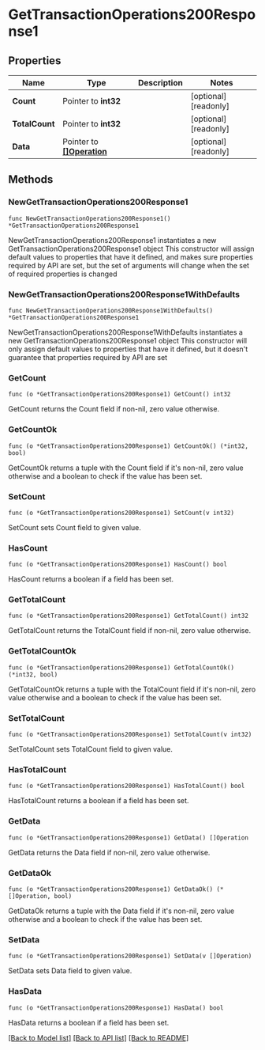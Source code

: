 # GetTransactionOperations200Response1

## Properties

Name | Type | Description | Notes
------------ | ------------- | ------------- | -------------
**Count** | Pointer to **int32** |  | [optional] [readonly] 
**TotalCount** | Pointer to **int32** |  | [optional] [readonly] 
**Data** | Pointer to [**[]Operation**](Operation.md) |  | [optional] [readonly] 

## Methods

### NewGetTransactionOperations200Response1

`func NewGetTransactionOperations200Response1() *GetTransactionOperations200Response1`

NewGetTransactionOperations200Response1 instantiates a new GetTransactionOperations200Response1 object
This constructor will assign default values to properties that have it defined,
and makes sure properties required by API are set, but the set of arguments
will change when the set of required properties is changed

### NewGetTransactionOperations200Response1WithDefaults

`func NewGetTransactionOperations200Response1WithDefaults() *GetTransactionOperations200Response1`

NewGetTransactionOperations200Response1WithDefaults instantiates a new GetTransactionOperations200Response1 object
This constructor will only assign default values to properties that have it defined,
but it doesn't guarantee that properties required by API are set

### GetCount

`func (o *GetTransactionOperations200Response1) GetCount() int32`

GetCount returns the Count field if non-nil, zero value otherwise.

### GetCountOk

`func (o *GetTransactionOperations200Response1) GetCountOk() (*int32, bool)`

GetCountOk returns a tuple with the Count field if it's non-nil, zero value otherwise
and a boolean to check if the value has been set.

### SetCount

`func (o *GetTransactionOperations200Response1) SetCount(v int32)`

SetCount sets Count field to given value.

### HasCount

`func (o *GetTransactionOperations200Response1) HasCount() bool`

HasCount returns a boolean if a field has been set.

### GetTotalCount

`func (o *GetTransactionOperations200Response1) GetTotalCount() int32`

GetTotalCount returns the TotalCount field if non-nil, zero value otherwise.

### GetTotalCountOk

`func (o *GetTransactionOperations200Response1) GetTotalCountOk() (*int32, bool)`

GetTotalCountOk returns a tuple with the TotalCount field if it's non-nil, zero value otherwise
and a boolean to check if the value has been set.

### SetTotalCount

`func (o *GetTransactionOperations200Response1) SetTotalCount(v int32)`

SetTotalCount sets TotalCount field to given value.

### HasTotalCount

`func (o *GetTransactionOperations200Response1) HasTotalCount() bool`

HasTotalCount returns a boolean if a field has been set.

### GetData

`func (o *GetTransactionOperations200Response1) GetData() []Operation`

GetData returns the Data field if non-nil, zero value otherwise.

### GetDataOk

`func (o *GetTransactionOperations200Response1) GetDataOk() (*[]Operation, bool)`

GetDataOk returns a tuple with the Data field if it's non-nil, zero value otherwise
and a boolean to check if the value has been set.

### SetData

`func (o *GetTransactionOperations200Response1) SetData(v []Operation)`

SetData sets Data field to given value.

### HasData

`func (o *GetTransactionOperations200Response1) HasData() bool`

HasData returns a boolean if a field has been set.


[[Back to Model list]](../README.md#documentation-for-models) [[Back to API list]](../README.md#documentation-for-api-endpoints) [[Back to README]](../README.md)


